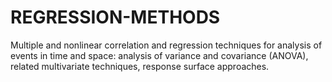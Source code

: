 # REGRESSION-METHODS
Multiple and nonlinear correlation and regression techniques for analysis of events in time and space: analysis of variance and covariance (ANOVA), related multivariate techniques, response surface approaches.
